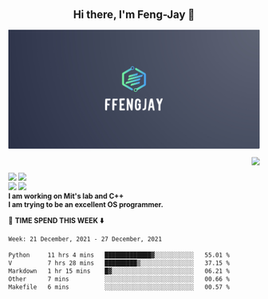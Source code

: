 <h2 align="center"> Hi there, I'm Feng-Jay 👋 </h2>  

![](https://github.com/Feng-Jay/DataStruct/blob/master/Image/1.png)  

<img align="right" src="https://github-readme-stats.vercel.app/api?username=Feng-Jay&show_icons=true&icon_color=CE1D2D&text_color=718096&bg_color=ffffff&hide_title=true" />


&emsp;

![](https://visitor-badge.glitch.me/badge?page_id=Feng-Jay.readme)
![](https://img.shields.io/badge/Concentrate-Cpp-blue)  
![](https://img.shields.io/badge/Rust-primer-orange)
![](https://img.shields.io/badge/Target-OS-9cf)  
**I am working on Mit's lab and C++**  
**I am trying to be an excellent OS programmer.**  


📘 **TIME SPEND THIS WEEK ⬇️**
<!--START_SECTION:waka-->
```text
Week: 21 December, 2021 - 27 December, 2021

Python     11 hrs 4 mins   █████████████▓░░░░░░░░░░░   55.01 % 
V          7 hrs 28 mins   █████████▒░░░░░░░░░░░░░░░   37.15 % 
Markdown   1 hr 15 mins    █▓░░░░░░░░░░░░░░░░░░░░░░░   06.21 % 
Other      7 mins          ░░░░░░░░░░░░░░░░░░░░░░░░░   00.66 % 
Makefile   6 mins          ░░░░░░░░░░░░░░░░░░░░░░░░░   00.57 % 
```
<!--END_SECTION:waka-->
